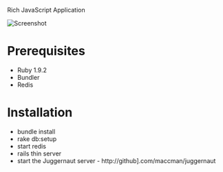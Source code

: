 Rich JavaScript Application

![Screenshot](http://cl.ly/2PNL/content)

# Prerequisites

* Ruby 1.9.2
* Bundler
* Redis

# Installation

* bundle install
* rake db:setup
* start redis
* rails thin server
* start the Juggernaut server - http://github].com/maccman/juggernaut
